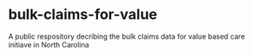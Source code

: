 # bulk-claims-for-value
A public respository decribing the bulk claims data for value based care initiave in North Carolina
